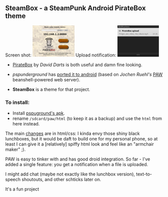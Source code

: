 ## SteamBox - a SteamPunk Android PirateBox theme

Screen shot:
<a target="_blank" href="https://github.com/thedod/SteamBox/raw/master/gfx/Screenshot.png"><img border="0" height="100" src="https://github.com/thedod/SteamBox/raw/master/gfx/Screenshot.png" alt="Screenshot"></a>
Upload notification:
<a target="_blank" href="https://github.com/thedod/SteamBox/raw/master/gfx/upload-notification.png"><img border="0" height="100" src="https://github.com/thedod/SteamBox/raw/master/gfx/upload-notification.png" alt="Upload notification"></a>

* [PirateBox](http://wiki.daviddarts.com/PirateBox) by _David Darts_ is both useful and damn fine looking.

* _pspunderground_ has [ported it to android](http://forum.xda-developers.com/showthread.php?t=935157) (based on _Jochen Ruehl's_ [PAW](http://paw-android.fun2code.de/) beanshell-powered web server).

* **SteamBox** is a theme for that project.

### To install:

* Install [pspuground's apk](http://forum.xda-developers.com/showthread.php?t=935157).
* rename `/sdcard/paw/html` (to keep it as a backup) and use the `html` from here instead.

The main [changes](https://github.com/thedod/SteamBox/commit/32e3c4ed99b49748fa19b07f52309f2606c0fd45) are in html/css: I kinda envy those shiny black lunchboxes, but it
would be daft to build one for my personal phone, so at least I can give it a [relatively]
spiffy html look and feel like an "armchair maker" ;).

PAW is easy to tinker with and has good droid integration. So far - I've added a single feature: 
you get a notification when a file is uploaded.

I might add chat (maybe not exactly like the lunchbox version), text-to-speech shoutouts, and other schticks later on.

It's a fun project
